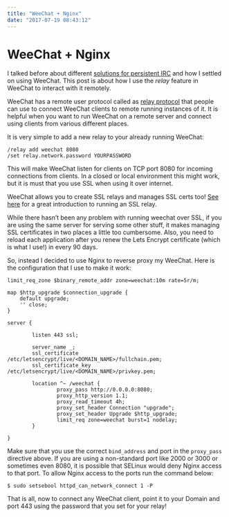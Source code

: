 ```yaml
---
title: "WeeChat + Nginx"
date: "2017-07-19 08:43:12"
---
```



# WeeChat + Nginx
I talked before about different [solutions for persistent IRC](https://asynchronous.in/2017/03/15/Persistant-IRC-Setup/) and how I settled on using WeeChat. This post is about how I use the *relay* feature in WeeChat to interact with it remotely.

WeeChat has a remote user protocol called as [relay protocol](https://weechat.org/files/doc/devel/weechat_relay_protocol.en.html)  that people can use to connect WeeChat clients to remote running instances of it. It is helpful when you want to run WeeChat on a remote server and connect using clients from various different places.

It is very simple to add a new relay to your already running WeeChat:


    /relay add weechat 8080
    /set relay.network.password YOURPASSWORD

This will make WeeChat listen for clients on TCP port 8080 for incoming connections from clients. In a closed or local environment this might work, but it is must that you use SSL when using it over internet. 

WeeChat allows you to create SSL relays and manages SSL certs too! [See here](https://pthree.org/2016/05/20/weechat-relay-with-lets-encrypt-certificates/) for a great introduction to running an SSL relay.

While there hasn’t been any problem with running weechat over SSL, if you are using the same server for serving some other stuff, it makes managing SSL certificates in two places a little too cumbersome. Also, you need to reload each application after you renew the Lets Encrypt certificate (which is what I use!) in every 90 days.

So, instead I decided to use Nginx to reverse proxy my WeeChat. Here is the configuration that I use to make it work:

    limit_req_zone $binary_remote_addr zone=weechat:10m rate=5r/m;
    
    map $http_upgrade $connection_upgrade {
        default upgrade;
        '' close;
    }
    
    server {
    
            listen 443 ssl;
    
            server_name _;
            ssl_certificate /etc/letsencrypt/live/<DOMAIN_NAME>/fullchain.pem;
            ssl_certificate_key /etc/letsencrypt/live/<DOMAIN_NAME>/privkey.pem;
    
            location ^~ /weechat {
                    proxy_pass http://0.0.0.0:8080;
                    proxy_http_version 1.1;
                    proxy_read_timeout 4h;
                    proxy_set_header Connection "upgrade";
                    proxy_set_header Upgrade $http_upgrade;
                    limit_req zone=weechat burst=1 nodelay;
            }
    
    }

Make sure that you use the correct `bind_address` and port in the `proxy_pass` directive above. If you are using a non-standard port like 2000 or 3000 or sometimes even 8080, it is possible that SELinux would deny Nginx access to that port. To allow Nginx access to the ports run the command below:


    $ sudo setsebool httpd_can_network_connect 1 -P

That is all, now to connect any WeeChat client, point it to your Domain and port 443 using the password that you set for your relay!


